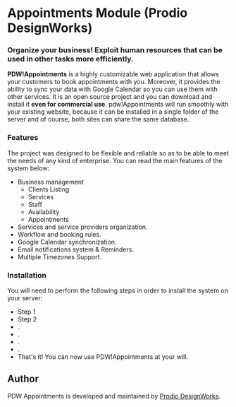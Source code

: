 Appointments Module (Prodio DesignWorks)
========================================

### Organize your business! Exploit human resources that can be used in other tasks more efficiently.

**PDW!Appointments** is a highly customizable web application that allows your customers to book appointments with you. Moreover, it provides the ability to sync your data with
Google Calendar so you can use them with other services. It is an open source project and you
can download and install it **even for commercial use**. pdw!Appointments will run smoothly with your existing website, because it can be installed in a single folder of the server and of course, both sites can share the same database.

### Features

The project was designed to be flexible and reliable so as to be able to meet the needs of any
kind of enterprise. You can read the main features of the system below:

* Business management
	* Clients Listing
    * Services
    * Staff
    * Availability
    * Appointments
* Services and service providers organization.
* Workflow and booking rules.
* Google Calendar synchronization.
* Email notifications system & Reminders.
* Multiple Timezones Support.

### Installation

You will need to perform the following steps in order to install the system on your server:

* Step 1
* Step 2
* .
* .
* .
* .
* That's it! You can now use PDW!Appointments at your will.


## Author

PDW Appointments is developed and maintained by [Prodio DesignWorks](http://www.prodio.in).
